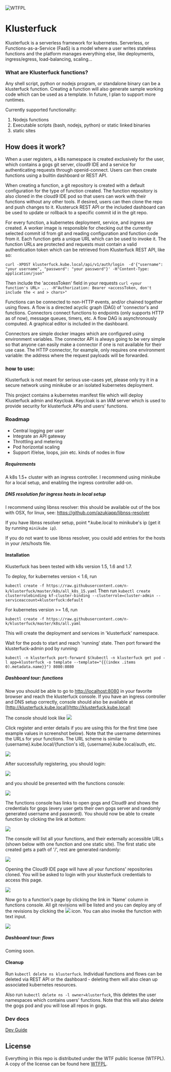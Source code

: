 ![WTFPL](http://www.wtfpl.net/wp-content/uploads/2012/12/wtfpl-badge-4.png)
# Klusterfuck
Klusterfuck is a serverless framework for kubernetes. Serverless, or Functions-as-a-Service (FaaS)
is a model where a user writes stateless functions and the 
platform manages everything else, like deployments, ingress/egress, load-balancing, scaling...

### What are Klusterfuck functions?
Any shell script, python or nodejs program, or standalone binary can be a klusterfuck function. 
Creating a function will also generate sample working code which can be used as a template.
In future, I plan to support more runtimes.

Currently supported functionality:
1. Nodejs functions
2. Executable scripts (bash, nodejs, python) or static linked binaries
3. static sites

## How does it work?
When a user registers, a k8s namespace is created exclusively for the user, 
which contains a gogs git server, cloud9 IDE and a service for authenticating requests 
through openid-connect.
Users can then create functions using a builtin dashboard or REST API.

When creating a function, a git repository is created with a default configuration for the type of 
function created. The function repository is also cloned in the cloud9 IDE pod so that users can work 
with their functions without any other tools.
If desired, users can then clone the repo and push changes to it. Klusteruck REST API or the 
included dashboard can be used to update or rollback to a specific commit id in the git repo.

For every function, a kubernetes deployment, service, and ingress are created. A worker image 
is responsible for checking out the currently selected commit id from git and reading configuration 
and function code from it. 
Each function gets a unique URL which can be used to invoke it. 
The function URLs are protected and requests must contain a valid authentication token which can be 
retrieved from Klusterfuck REST API, like so:

`curl -XPOST klusterfuck.kube.local/api/v1/auth/login 
    -d'{"username": "your username", "password": "your password"}' -H"Content-Type: application/json"`

Then include the 'accessToken' field in your requests `curl <your function's URL> ... -H"Authorization: Bearer <accessToken, don't include the < and > chars>"`

Functions can be connected to non-HTTP events, and/or chained together using flows. 
A flow is a directed acyclic graph (DAG) of 'connector's and functions. 
Connectors connect functions to endpoints (only supports HTTP as of now), message queues, timers, etc. 
A flow DAG is asynchronously computed. A graphical editor is included in the dashboard.

Connectors are simple docker images which are configured using environment variables. The connector
API is always going to be very simple so that anyone can easily make a connector if one is not available
for their use case. The HTTP connector, for example, only requires one environment variable: the address 
where the request payloads will be forwarded.

### how to use:
Klusterfuck is not meant for serious use-cases yet, please only try it in a secure network using 
minikube or an isolated kubernetes deployment.

This project contains a kubernetes manifest file which will deploy Klusterfuck admin and Keycloak. Keycloak 
is an IAM server which is used to provide security for klusterfuck APIs and users' functions.

### Roadmap
 - Central logging per user
 - Integrate an API gateway
 - Throttling and metering
 - Pod horizontal scaling
 - Support if/else, loops, join etc. kinds of nodes in flow

##### Requirements
A k8s 1.5+ cluster with an ingress controller. I recommend using minikube for a local setup, and enabling
the ingress controller add-on.
##### DNS resolution for ingress hosts in local setup
I recommend using libnss resolver: this should be available out of the box with OSX, for linux, see: https://github.com/azukiapp/libnss-resolver

If you have libnss resolver setup, point *.kube.local to minikube's ip (get it by running `minikube ip`).

If you do not want to use libnss resolver, you could add entries for the hosts in your /ets/hosts file.

#### Installation
Klusterfuck has been tested with k8s version 1.5, 1.6 and 1.7.

To deploy, for kubernetes version < 1.6, run 
 
 `kubectl create -f https://raw.githubusercontent.com/n-k/klusterfuck/master/k8s/all_k8s_15.yaml`
Then run `kubectl create clusterrolebinding kf-cluster-binding --clusterrole=cluster-admin --serviceaccount=klusterfuck:default`


For kubernetes version >= 1.6, run 

`kubectl create -f https://raw.githubusercontent.com/n-k/klusterfuck/master/k8s/all.yaml`

This will create the deployment and services in 'klusterfuck' namespace.

Wait for the pods to start and reach 'running' state. Then port forward the klusterfuck-admin pod by 
running:

`kubectl -n klusterfuck port-forward $(kubectl -n klusterfuck get pod -l app=klusterfuck -o template --template="{{(index .items 0).metadata.name}}") 8080:8080`

##### Dashboard tour: functions
Now you should be able to go to [http://localhost:8080](http://localhost:8080) in your favorite 
browser and reach the klusterfuck console. If you have an ingress controller and DNS setup correctly,
console should also be available at [http://klusterfuck.kube.local](http://klusterfuck.kube.local)

The console should look like 
![](docs/images/console_start.png)

Click register and enter details if you are using this for the first time (see example values in screenshot below).
Note that the username determines the URLs for your functions. The URL scheme is similar to 
{username}.kube.local/{function's id}, {username}.kube.local/auth, etc.

![](docs/images/register.png)

After successfully registering, you should login:

![](docs/images/login.png)

and you should be presented with the functions console:

![](docs/images/functions.png)

The functions console has links to open gogs and Cloud9 and shows the credentials for gogs 
(every user gets their own gogs server and randomly generated username and password).
You should now be able to create function by clicking the link at bottom:

![](docs/images/create_function.png)

The console will list all your functions, and their externally accessible URLs 
(shown below with one function and one static site). The first static site created gets 
a path of '/', rest are generated randomly:

![](docs/images/list_functions.png)


Opening the Cloud9 IDE page will have all your functions' repositories cloned. You will 
be asked to login with your klusterfuck credentials to access this page.

![](docs/images/cloud9.png)


Now go to a function's page by clicking the link in 'Name' column in functions console.
All git revisions will be listed and you can deploy any of the revisions by clicking the 
![](docs/images/deploy.png) icon. You can also invoke the function with text input.

![](docs/images/function.png)

##### Dashboard tour: flows
Coming soon.

#### Cleanup
Run `kubectl delete ns klusterfuck`. Individual functions and flows can be deleted via REST API or the dashboard - deleting
them will also clean up associated kubernetes resources.

Also run `kubectl delete ns -l owner=klusterfuck`, this deletes the user namespaces
which contains users' functions. Note that this will also delete the gogs pod and you will lose 
all repos in gogs.

### Dev docs
[Dev Guide](./docs/dev-guide.md)

## License
Everything in this repo is distributed under the WTF public license (WTFPL). A copy of the license 
can be found here [WTFPL](http://www.wtfpl.net).
